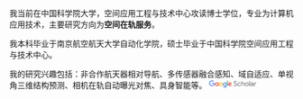 我当前在中国科学院大学，空间应用工程与技术中心攻读博士学位，专业为计算机应用技术，主要研究方向为**空间在轨服务**。

我本科毕业于南京航空航天大学自动化学院，硕士毕业于中国科学院空间应用工程与技术中心。

我的研究兴趣包括：非合作航天器相对导航、多传感器融合感知、域自适应、单视角三维结构预测、相机在轨自动曝光对焦、具身智能等。 <a href='https://scholar.google.com/citations?user=tBhUcJ8AAAAJ'><img src='./images/Google_Scholar_logo.png' style='width: 6em;'></a>
